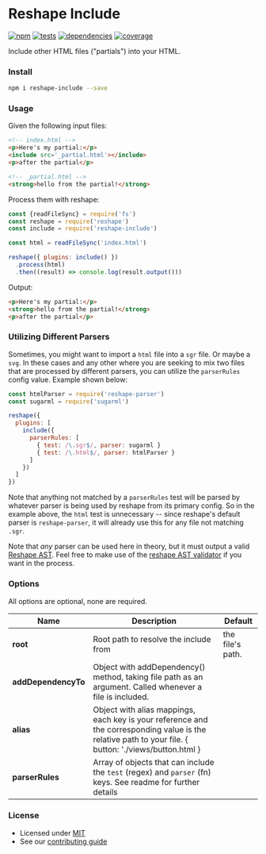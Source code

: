 # Reshape Include

[![npm](https://img.shields.io/npm/v/reshape-include.svg?style=flat-square)](https://npmjs.com/package/reshape-include)
[![tests](https://img.shields.io/travis/reshape/include.svg?style=flat-square)](https://travis-ci.org/reshape/include?branch=master)
[![dependencies](https://img.shields.io/david/reshape/include.svg?style=flat-square)](https://david-dm.org/reshape/include)
[![coverage](https://img.shields.io/coveralls/reshape/include.svg?style=flat-square)](https://coveralls.io/r/reshape/include?branch=master)

Include other HTML files ("partials") into your HTML.

### Install

```sh
npm i reshape-include --save
```

### Usage

Given the following input files:

```html
<!-- index.html -->
<p>Here's my partial:</p>
<include src='_partial.html'></include>
<p>after the partial</p>
```

```html
<!-- _partial.html -->
<strong>hello from the partial!</strong>
```

Process them with reshape:

```js
const {readFileSync} = require('fs')
const reshape = require('reshape')
const include = require('reshape-include')

const html = readFileSync('index.html')

reshape({ plugins: include() })
  .process(html)
  .then((result) => console.log(result.output()))
```

Output:

```html
<p>Here's my partial:</p>
<strong>hello from the partial!</strong>
<p>after the partial</p>
```

### Utilizing Different Parsers

Sometimes, you might want to import a `html` file into a `sgr` file. Or maybe a `svg`. In these cases and any other where you are seeking to mix two files that are processed by different parsers, you can utilize the  `parserRules` config value. Example shown below:

```js
const htmlParser = require('reshape-parser')
const sugarml = require('sugarml')

reshape({
  plugins: [
    include({
      parserRules: [
        { test: /\.sgr$/, parser: sugarml }
        { test: /\.html$/, parser: htmlParser }
      ]
    })
  ]
})
```

Note that anything not matched by a `parserRules` test will be parsed by whatever parser is being used by reshape from its primary config. So in the example above, the `html` test is unnecessary -- since reshape's default parser is `reshape-parser`, it will already use this for any file not matching `.sgr`.

Note that *any* parser can be used here in theory, but it must output a valid [Reshape AST](https://github.com/reshape/reshape#reshape-ast). Feel free to make use of the [reshape AST validator](https://github.com/reshape/plugin-util#validatetreetree) if you want in the process.

### Options

All options are optional, none are required.

| Name | Description | Default |
| ---- | ----------- | ------- |
| **root** | Root path to resolve the include from | the file's path. |
| **addDependencyTo** | Object with addDependency() method, taking file path as an argument. Called whenever a file is included. | |
| **alias**| Object with alias mappings, each key is your reference and the corresponding value is the relative path to your file. { button: './views/button.html } | |
| **parserRules**| Array of objects that can include the `test` (regex) and `parser` (fn) keys. See readme for further details | |

### License

- Licensed under [MIT](LICENSE.md)
- See our [contributing guide](contributing.md)
